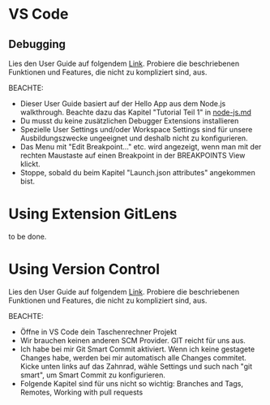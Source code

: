 # VS Code

## Debugging
Lies den User Guide auf folgendem [Link](https://code.visualstudio.com/docs/editor/debugging). Probiere die beschriebenen Funktionen und Features, die nicht zu kompliziert sind, aus.

BEACHTE:
- Dieser User Guide basiert auf der Hello App aus dem Node.js walkthrough. Beachte dazu das Kapitel "Tutorial Teil 1" in [node-js.md](node-js.md)
- Du musst du keine zusätzlichen Debugger Extensions installieren
- Spezielle User Settings und/oder Workspace Settings sind für unsere Ausbildungszwecke ungeeignet und deshalb nicht zu konfigurieren.
- Das Menu mit "Edit Breakpoint..." etc. wird angezeigt, wenn man mit der rechten Maustaste auf einen Breakpoint in der BREAKPOINTS View klickt.
- Stoppe, sobald du beim Kapitel "Launch.json attributes" angekommen bist.

# Using Extension GitLens
to be done.

# Using Version Control
Lies den User Guide auf folgendem [Link](https://code.visualstudio.com/docs/editor/versioncontrol). Probiere die beschriebenen Funktionen und Features, die nicht zu kompliziert sind, aus.

BEACHTE:
- Öffne in VS Code dein Taschenrechner Projekt
- Wir brauchen keinen anderen SCM Provider. GIT reicht für uns aus.
- Ich habe bei mir Git Smart Commit aktiviert. Wenn ich keine gestagete Changes habe, werden bei mir automatisch alle Changes commitet. Kicke unten links auf das Zahnrad, wähle Settings und such nach "git smart", um Smart Commit zu konfigurieren.
- Folgende Kapitel sind für uns nicht so wichtig: Branches and Tags, Remotes, Working with pull requests



